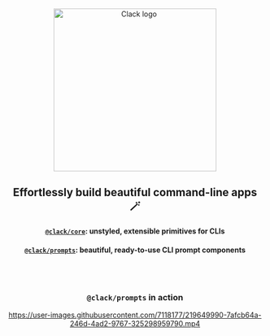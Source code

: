 <br />
<br />

<div align="center">
    <picture>
      <source media="(prefers-color-scheme: dark)" srcset="/.github/assets/clack-dark.gif?sanitize=true">
      <img alt="Clack logo" src="/.github/assets/clack-light.gif?sanitize=true" width="320">
    </picture>
</div>
<h2 align="center">Effortlessly build beautiful command-line apps 🪄</h3>

<h4 align="center"><a href="packages/core#readme"><code>@clack/core</code></a>: unstyled, extensible primitives for CLIs</h4>
<h4 align="center"><a href="packages/prompts#readme"><code>@clack/prompts</code></a>: beautiful, ready-to-use CLI prompt components</h4>

<br />
<br />

<h3 align="center"><code>@clack/prompts</code> in action</h3>

<div align="center">

https://user-images.githubusercontent.com/7118177/219649990-7afcb64a-246d-4ad2-9767-325298959790.mp4

</div>
